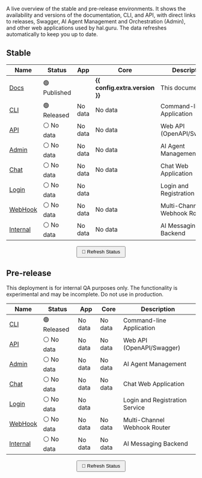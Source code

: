 A live overview of the stable and pre-release environments. It shows the availability and versions of the documentation, CLI, and API, with direct links to releases, Swagger, AI Agent Management and Orchestration (Admin), and other web applications used by hal.guru. The data refreshes automatically to keep you up to date.

## Stable

| Name                                                                 | Status                                                 | App                                                    | Core                                            | Description                    |
|----------------------------------------------------------------------|--------------------------------------------------------|--------------------------------------------------------|-------------------------------------------------|--------------------------------|
| <a href="https://docs.hal.guru">Docs</a>                             | 🟢 Published                             |           | **{{ config.extra.version }}**                  | This documentation             |
| <a href="https://github.com/HAL-guru/hal.guru-docs/releases">CLI</a> | 🟢 Released                                            | <span id="cli-app-version">No data</span>   | <span id="cli-core-version">No data</span>      | Command-line Application       |
| <a href="https://api-dev.hal.guru/swagger/index.html">API</a>        | <span id="api-status">⚪ No data</span>      | <span id="api-app-version">No data</span>   | <span id="api-core-version">No data</span>      | Web API (OpenAPI/Swagger)      |
| <a href="https://admin-dev.hal.guru">Admin</a>                       | <span id="admin-status">⚪ No data</span>    | <span id="admin-app-version">No data</span> | <span id="admin-core-version">No data</span>    | AI Agent Management            |
| <a href="https://chat-dev.hal.guru">Chat</a>                         | <span id="chat-status">⚪ No data</span>     | <span id="chat-app-version">No data</span> | <span id="chat-core-version">No data</span>     | Chat Web Application           |
| <a href="https://login-dev.hal.guru">Login</a>                       | <span id="login-status">⚪ No data</span> | <span id="login-app-version">No data</span> |                                                 | Login and Registration Service |
| <a href="https://webhook-dev.hal.guru">WebHook</a>                   | <span id="webhook-status">⚪ No data</span>  | <span id="webhook-app-version">No data</span> | <span id="webhook-core-version">No data</span>  | Multi-Channel Webhook Router   |
| <a href="https://internal-dev.hal.guru">Internal</a>                 | <span id="internal-status">⚪ No data</span> | <span id="internal-app-version">No data</span> | <span id="internal-core-version">No data</span> | AI Messaging Backend           |

<div id="warning-message"></div>

<div class="page-refresh" style="margin: 0.75rem 0; text-align: center;">
  <button id="refresh-button" type="button" title="Refresh data" style="padding: 0.35rem 0.75rem; cursor: pointer;" onclick="checkAllPlatforms()">🔄 Refresh Status</button>
</div>

## Pre-release

This deployment is for internal QA purposes only. The functionality is experimental and may be incomplete. Do not use in production.

| Name                                                                 | Status                                                 | App                                                    | Core                                                       | Description                    |
|----------------------------------------------------------------------|--------------------------------------------------------|--------------------------------------------------------|------------------------------------------------------------|--------------------------------|
| <a href="https://github.com/HAL-guru/hal.guru-docs/releases">CLI</a> | 🟢 Released                                            | <span id="cli-prerelease-app-version">No data</span>   | <span id="cli-prerelease-core-version">No data</span>      | Command-line Application       |
| <a href="https://api-dev.hal.guru/swagger/index.html">API</a>        | <span id="api-prerelease-status">⚪ No data</span>      | <span id="api-prerelease-app-version">No data</span>   | <span id="api-prerelease-core-version">No data</span>      | Web API (OpenAPI/Swagger)      |
| <a href="https://admin-dev.hal.guru">Admin</a>                       | <span id="admin-prerelease-status">⚪ No data</span>    | <span id="admin-prerelease-app-version">No data</span> | <span id="admin-prerelease-core-version">No data</span>    | AI Agent Management            |
| <a href="https://chat-dev.hal.guru">Chat</a>                         | <span id="chat-prerelease-status">⚪ No data</span>     | <span id="chat-prerelease-app-version">No data</span> | <span id="chat-prerelease-core-version">No data</span>     | Chat Web Application           |
| <a href="https://login-dev.hal.guru">Login</a>                       | <span id="login-prerelease-status">⚪ No data</span> | <span id="login-prerelease-app-version">No data</span> |                                                            | Login and Registration Service |
| <a href="https://webhook-dev.hal.guru">WebHook</a>                   | <span id="webhook-prerelease-status">⚪ No data</span>  | <span id="webhook-prerelease-app-version">No data</span> | <span id="webhook-prerelease-core-version">No data</span>  | Multi-Channel Webhook Router   |
| <a href="https://internal-dev.hal.guru">Internal</a>                 | <span id="internal-prerelease-status">⚪ No data</span> | <span id="internal-prerelease-app-version">No data</span> | <span id="internal-prerelease-core-version">No data</span> | AI Messaging Backend           |

<div id="warning-prerelease-message"></div>

<div class="page-refresh" style="margin: 0.75rem 0; text-align: center;">
  <button id="refresh-button" type="button" title="Refresh data" style="padding: 0.35rem 0.75rem; cursor: pointer;" onclick="checkAllPlatforms()">🔄 Refresh Status</button>
</div>

<script type="text/javascript">

document.addEventListener('DOMContentLoaded', async function() {
    await checkAllPlatforms();
});

async function checkAllPlatforms() {

    await checkPlatformEnvironment('', '');

    await checkPlatformEnvironment('-prerelease', '-dev');

}

async function checkPlatformEnvironment(idPostfix, subdomainPostfix) 
{
    await checkFileVersion(
        'cli' + idPostfix,
        'https://docs.hal.guru/halguru-cli/version' + idPostfix + '.txt',
        'warning' + idPostfix + '-message');

    await checkPlatformStatusAndVersion(
        'api' + idPostfix,  
        'https://api' + subdomainPostfix + '.hal.guru/platform/status',
        'https://api' + subdomainPostfix + '.hal.guru/platform/versions',
        'warning' + idPostfix + '-message');

    await checkPlatformStatusAndVersion(
        'admin' + idPostfix,
        'https://admin' + subdomainPostfix + '.hal.guru/platform/status',
        'https://admin' + subdomainPostfix + '.hal.guru/platform/versions',
        'warning' + idPostfix + '-message');

    await checkPlatformStatusAndVersion(
        'chat' + idPostfix,
        'https://chat' + subdomainPostfix + '.hal.guru/platform/status',
        'https://chat' + subdomainPostfix + '.hal.guru/platform/versions',
        'warning' + idPostfix + '-message');

    await checkPlatformStatusAndVersion(
        'webhook' + idPostfix,
        'https://webhook' + subdomainPostfix + '.hal.guru/platform/status',
        'https://webhook' + subdomainPostfix + '.hal.guru/platform/versions',
        'warning' + idPostfix + '-message');

    await checkPlatformStatusAndVersion(
        'internal' + idPostfix,
        'https://internal' + subdomainPostfix + '.hal.guru/platform/status',
        'https://internal' + subdomainPostfix + '.hal.guru/platform/versions',
        'warning' + idPostfix + '-message');

    await checkPlatformStatusAndVersion(
        'login' + idPostfix,
        'https://login' + subdomainPostfix + '.hal.guru/platform/status',
        'https://login' + subdomainPostfix + '.hal.guru/platform/versions',
        'warning' + idPostfix + '-message');
}

async function checkPlatformStatusAndVersion(idPrefix, statusUrl, versionUrl, warningId) {
    const status = await getStatus(idPrefix + '-status', statusUrl);

    if (status) {
        await getApiVersion(idPrefix, versionUrl);
    } else {
        setMessage(idPrefix + '-app-version', '🛑 Inactive');
        setMessage(idPrefix + '-core-version', '🛑 Inactive');
        setWarningMessage(warningId);
    }
}

async function checkFileVersion(idPrefix, url, warningId) {

    if (!await getFileVersion(idPrefix, url)) {
        setWarningMessage(warningId);
    }
}

async function getStatus(statusId, url) {
    setMessage(statusId, '🔄 Updating...');
    try { 
        const response = await fetch(url, {
            method: 'GET',
            headers: {
                'Accept': 'text/plain'
            }
        });
        if (!response.ok) {
            throw new Error(`HTTP ${response.status}: ${response.statusText}`);
        }
        const result = await response.text();
        if (result === 'OK') {
            setMessage(statusId, '🟢 Active');
            return true;
        } 
        setMessage(statusId, '🛑 ' + result);
        return false;
        } catch (error) {
            console.error('Error occurred during downloading:', error);
            setMessage(statusId, '🛑 Inactive');
            return false;
        }
}

async function getApiVersion(idPrefix, url) {
    setMessage(idPrefix + '-app-version', 'Updating...');
    setMessage(idPrefix + '-core-version', 'Updating...');

    try { 
        const versionsResponse = await fetch(url, {
            method: 'GET',
            headers: {
                'Accept': 'application/json'
            }
        });

        if (!versionsResponse.ok) {
            throw new Error(`HTTP ${versionsResponse.status}: ${versionsResponse.statusText}`);
        }

        const versions = await versionsResponse.json();
        if (versions && typeof versions === 'object') {
            for (const [key, value] of Object.entries(versions)) {
                setMessage(idPrefix + '-' + key + '-version', '<strong>' + value + '</strong>');
            }
        } 
        return true; 
    } catch (error) {
        console.error('Error occurred during downloading:', error);
        setMessage(idPrefix + '-app-version', 'Unknown');
        setMessage(idPrefix + '-core-version', 'Unknown');
        return false;
    }
}

async function getFileVersion(idPrefix, url)
{
    setMessage(idPrefix, 'Updating...');
    try { 
        const response = await fetch(url, {
            method: 'GET',
            headers: {
                'Accept': 'text/plain'
            }
        });
        if (!response.ok) {
            throw new Error(`HTTP ${response.status}: ${response.statusText}`);
        }
        const version = (await response.text()).split(' ')[1] ?? 'Unknown';
        setMessage(idPrefix + '-app-version', '<strong>' + version + '</strong>');
        setMessage(idPrefix + '-core-version', '<strong>' + version + '</strong>');
        return true;
        } catch (error) {
            console.error('Error occurred during downloading:', error);
            setMessage(idPrefix + '-app-version', 'Unknown');
            setMessage(idPrefix + '-core-version', 'Unknown');
            return false;
        }
}

function setMessage(id, message)
{
    const span = document.getElementById(id);
    if (!span) {
        console.warn(`id="${id}" not found. Make sure you have a span with this id in the HTML. Example: <span id="${id}"></span>.`);
        return;
    }
    span.innerHTML = message;
}

function setWarningMessage(id)
{
    setMessage(id, '<blockquote>Please check back later.</blockquote>');
}
</script>
